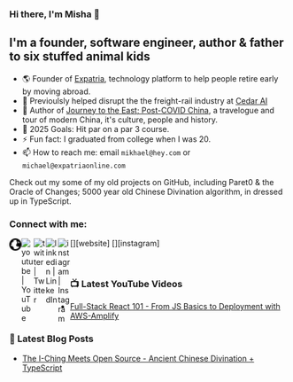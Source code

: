 ### Hi there, I'm Misha 👋

## I'm a founder, software engineer, author & father to six stuffed animal kids

- 🌎 Founder of [Expatria](https://expatriaonline.com), technology platform to help people retire early by moving abroad.
- 🚞 Previoulsly helped disrupt the the freight-rail industry at [Cedar AI](https://cedarai.com)
- 📖 Author of [Journey to the East; Post-COVID China](https://www.amazon.com/Journey-East-Post-COVID-Michael-Nightingale-ebook/dp/B0CZDF9MNW/), a travelogue and tour of modern China, it's culture, people and history.
- 🌱 2025 Goals: Hit par on a par 3 course.
- ⚡ Fun fact: I graduated from college when I was 20.
- 📫 How to reach me: email `mikhael@hey.com` or `michael@expatriaonline.com`

Check out my some of my old projects on GitHub, including Paret0 & the Oracle of Changes; 5000 year old Chinese Divination algorithm, in dressed up in TypeScript.


### Connect with me:

[<img align="left" alt="pareto-learning" width="22px" src="https://raw.githubusercontent.com/iconic/open-iconic/master/svg/globe.svg" />][website]
[<img align="left" alt="youtube | YouTube" width="22px" src="https://cdn.jsdelivr.net/npm/simple-icons@v3/icons/youtube.svg" />][youtube]
[<img align="left" alt="twitter | Twitter" width="22px" src="https://cdn.jsdelivr.net/npm/simple-icons@v3/icons/twitter.svg" />][twitter]
[<img align="left" alt="linkedin | LinkedIn" width="22px" src="https://cdn.jsdelivr.net/npm/simple-icons@v3/icons/linkedin.svg" />][linkedin]
[<img align="left" alt="instagram | Instagram" width="22px" src="https://cdn.jsdelivr.net/npm/simple-icons@v3/icons/instagram.svg" />][instagram]

<br />

### 📺 Latest YouTube Videos

<!-- YOUTUBE:START -->
- [Full-Stack React 101 - From JS Basics to Deployment with AWS-Amplify](https://www.youtube.com/playlist?list=PLhewciF1MTUT69i8vGuxm6qTSRbxFufQ2)
<!-- YOUTUBE:END -->

### 📕 Latest Blog Posts

<!-- BLOG-POST-LIST:START -->
- [The I-Ching Meets Open Source - Ancient Chinese Divination + TypeScript](https://paretolearn.substack.com/p/the-yi-jing-meets-open-source)

<!-- BLOG-POST-LIST:END -->

[course]: https://www.youtube.com/playlist?list=PLhewciF1MTUT69i8vGuxm6qTSRbxFufQ2
[twitter]: https://twitter.com/heymisha28
[youtube]: https://www.youtube.com/channel/UCCMPsQDkQMfHKeUZOsphpIg
[linkedin]: https://www.linkedin.com/in/michaellitchev/
[substack]: https://paretolearn.substack.com/


